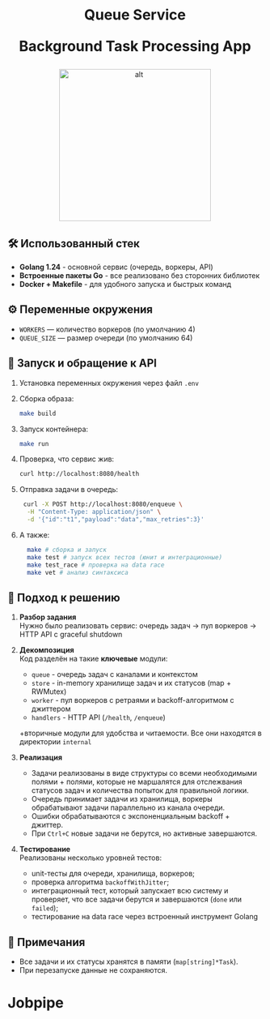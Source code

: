 <h1 align="center">Queue Service
<p>Background Task Processing App</p>
</h1>

<p align="center">
  <img src="https://media2.giphy.com/media/v1.Y2lkPTc5MGI3NjExeHppdnN1dG81dDN1czN4Y2ozeThkdXM0YjRyYWVwbnNzamlqdmpnbCZlcD12MV9pbnRlcm5hbF9naWZfYnlfaWQmY3Q9Zw/G3Hu8RMcnHZA2JK6x1/giphy.gif" alt="alt" width="300" />
</p>

## 🛠️ Использованный стек

- **Golang 1.24** - основной сервис (очередь, воркеры, API)  
- **Встроенные пакеты Go** - все реализовано без сторонних библиотек  
- **Docker + Makefile** - для удобного запуска и быстрых команд  

## ⚙️ Переменные окружения

- `WORKERS` — количество воркеров (по умолчанию 4)  
- `QUEUE_SIZE` — размер очереди (по умолчанию 64)  

## 🚀 Запуск и обращение к API

1. Установка переменных окружения через файл `.env`

2. Сборка образа:  
   ```bash
   make build
   ```

3. Запуск контейнера:  
   ```bash
   make run
   ```

4. Проверка, что сервис жив:  
   ```bash
   curl http://localhost:8080/health
   ```

5. Отправка задачи в очередь:  
   ```bash
    curl -X POST http://localhost:8080/enqueue \
     -H "Content-Type: application/json" \
     -d '{"id":"t1","payload":"data","max_retries":3}'
   ```

6. А также:
    ```bash
      make # сборка и запуск
      make test # запуск всех тестов (юнит и интеграционные)
      make test_race # проверка на data race
      make vet # анализ синтаксиса 
    ```

## 📌 Подход к решению

1. **Разбор задания**  
   Нужно было реализовать сервис: очередь задач -> пул воркеров -> HTTP API c graceful shutdown

2. **Декомпозиция**  
   Код разделён на такие **ключевые** модули:  
   - `queue` - очередь задач с каналами и контекстом  
   - `store` - in-memory хранилище задач и их статусов (map + RWMutex)
   - `worker` - пул воркеров с ретраями и backoff-алгоритмом с джиттером
   - `handlers` - HTTP API (`/health`, `/enqueue`)

   +вторичные модули для удобства и читаемости. Все они находятся в директории `internal`

3. **Реализация**  
   - Задачи реализованы в виде структуры со всеми необходимыми полями + полями, которые не маршалятся для отслежвания статусов задач и количества попыток для правильной логики.  
   - Очередь принимает задачи из хранилища, воркеры обрабатывают задачи параллельно из канала очереди.  
   - Ошибки обрабатываются с экспоненциальным backoff + джиттер.  
   - При `Ctrl+C` новые задачи не берутся, но активные завершаются.

4. **Тестирование**  
   Реализованы несколько уровней тестов:  
   - unit-тесты для очереди, хранилища, воркеров;  
   - проверка алгоритма `backoffWithJitter`;  
   - интеграционный тест, который запускает всю систему и проверяет, что все задачи берутся и завершаются (`done` или `failed`);  
   - тестирование на data race через встроенный инструмент Golang

## 📝 Примечания

- Все задачи и их статусы хранятся в памяти (`map[string]*Task`).  
- При перезапуске данные не сохраняются.  
# Jobpipe

